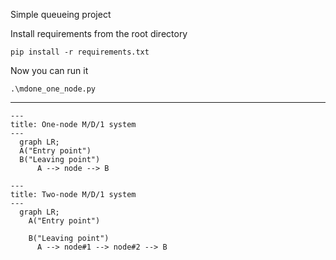 ﻿Simple queueing project

Install requirements from the root directory

```
pip install -r requirements.txt
```
Now you can run it

```
.\mdone_one_node.py
```

<hr>

```mermaid
---
title: One-node M/D/1 system
---
  graph LR;
  A("Entry point")
  B("Leaving point")
      A --> node --> B
```


```mermaid
---
title: Two-node M/D/1 system
---
  graph LR;
    A("Entry point")

    B("Leaving point")
      A --> node#1 --> node#2 --> B
```
